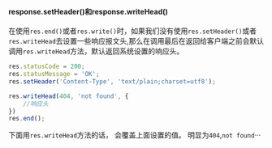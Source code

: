 #### response.setHeader()和response.writeHead()

在使用`res.end()`或者`res.write()`时，如果我们没有使用`res.setHeader()`或者`res.writeHead`去设置一些响应报文头,那么在调用最后在返回给客户端之前会默认调用`res.writeHead`方法，默认返回系统设置的响应头。

```js
res.statusCode = 200;
res.statusMessage = 'OK';
res.setHeader('Content-Type', 'text/plain;charset=utf8');

res.writeHead(404, 'not found', {
	//响应头
})
res.end();
```

下面用`res.writeHead`方法的话， 会覆盖上面设置的值。  明显为`404`,`not found`···